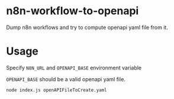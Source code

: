 # n8n-workflow-to-openapi

Dump n8n workflows and try to compute openapi yaml file from it.

# Usage

Specify `N8N_URL` and `OPENAPI_BASE` environment variable

`OPENAPI_BASE` should be a valid openapi yaml file.

`node index.js openAPIFileToCreate.yaml`
